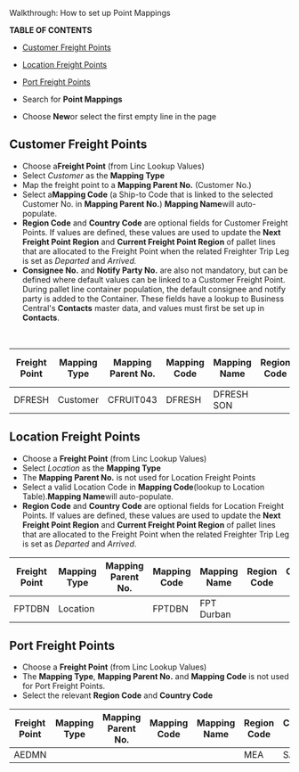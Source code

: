 Walkthrough: How to set up Point Mappings

**TABLE OF CONTENTS**

* [Customer Freight Points](#Customer-Freight-Points)
* [Location Freight Points](#Location-Freight-Points)
* [Port Freight Points](#Port-Freight-Points)

  


* Search for **Point Mappings**
* Choose **New**or select the first empty line in the page

Customer Freight Points
-----------------------

* Choose a**Freight Point** (from Linc Lookup Values)
* Select *Customer* as the **Mapping Type**
* Map the freight point to a **Mapping Parent No.** (Customer No.)
* Select a**Mapping Code** (a Ship-to Code that is linked to the selected Customer No. in **Mapping Parent No.**) **Mapping Name**will auto-populate.
* **Region Code** and **Country Code** are optional fields for Customer Freight Points. If values are defined, these values are used to update the **Next Freight Point Region** and **Current Freight Point Region** of pallet lines that are allocated to the Freight Point when the related Freighter Trip Leg is set as *Departed* and *Arrived.*
* **Consignee No.** and **Notify Party No.** are also not mandatory, but can be defined where default values can be linked to a Customer Freight Point. During pallet line container population, the default consignee and notify party is added to the Container. These fields have a lookup to Business Central's **Contacts** master data, and values must first be set up in **Contacts**.

               



| **Freight Point** | **Mapping Type** | **Mapping Parent No.** | **Mapping Code** | Mapping Name | Region Code | Country Code | Consignee No. | Notify Party No. |
| --- | --- | --- | --- | --- | --- | --- | --- | --- |
| DFRESH | Customer | CFRUIT043 | DFRESH | DFRESH SON |  |  |  |  |

  


Location Freight Points
-----------------------

* Choose a **Freight Point** (from Linc Lookup Values)
* Select *Location* as the **Mapping Type**
* The **Mapping Parent No.** is not used for Location Freight Points
* Select a valid Location Code in **Mapping Code**(lookup to Location Table).**Mapping Name**will auto-populate.
* **Region Code** and **Country Code** are optional fields for Location Freight Points. If values are defined, these values are used to update the **Next Freight Point Region** and **Current Freight Point Region** of pallet lines that are allocated to the Freight Point when the related Freighter Trip Leg is set as *Departed* and *Arrived*.

  




| **Freight Point** | **Mapping Type** | Mapping Parent No. | **Mapping Code** | Mapping Name | Region Code | Country Code | Consignee No. | Notify Party No. |
| --- | --- | --- | --- | --- | --- | --- | --- | --- |
| FPTDBN | Location |  | FPTDBN | FPT Durban |  |  |  |  |

  


Port Freight Points
-------------------

* Choose a **Freight Point** (from Linc Lookup Values)
* The **Mapping Type**, **Mapping Parent No.** and **Mapping Code** is not used for Port Freight Points.
* Select the relevant **Region Code** and **Country Code**

  




| **Freight Point** | Mapping Type | Mapping Parent No. | Mapping Code | Mapping Name | **Region Code** | **Country Code** | Consignee No. | Notify Party No. |
| --- | --- | --- | --- | --- | --- | --- | --- | --- |
| AEDMN |  |  |  |  | MEA | SA |  |  |

  


